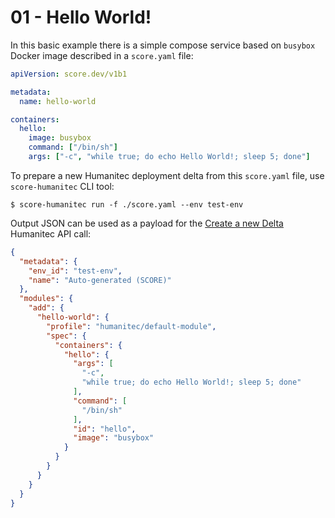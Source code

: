 # 01 - Hello World!

In this basic example there is a simple compose service based on `busybox` Docker image described in a `score.yaml` file:

```yaml
apiVersion: score.dev/v1b1

metadata:
  name: hello-world

containers:
  hello:
    image: busybox
    command: ["/bin/sh"]
    args: ["-c", "while true; do echo Hello World!; sleep 5; done"]
```

To prepare a new Humanitec deployment delta from this `score.yaml` file, use `score-humanitec` CLI tool:

```console
$ score-humanitec run -f ./score.yaml --env test-env
```

Output JSON can be used as a payload for the [Create a new Delta](https://api-docs.humanitec.com/#tag/Delta/paths/~1orgs~1%7BorgId%7D~1apps~1%7BappId%7D~1deltas/post) Humanitec API call:

```json
{
  "metadata": {
    "env_id": "test-env",
    "name": "Auto-generated (SCORE)"
  },
  "modules": {
    "add": {
      "hello-world": {
        "profile": "humanitec/default-module",
        "spec": {
          "containers": {
            "hello": {
              "args": [
                "-c",
                "while true; do echo Hello World!; sleep 5; done"
              ],
              "command": [
                "/bin/sh"
              ],
              "id": "hello",
              "image": "busybox"
            }
          }
        }
      }
    }
  }
}
```
